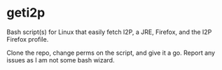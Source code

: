 # geti2p


Bash script(s) for Linux that easily fetch I2P, a JRE, Firefox, and the I2P Firefox profile.

Clone the repo, change perms on the script, and give it a go. Report any issues as I am not some bash wizard.
